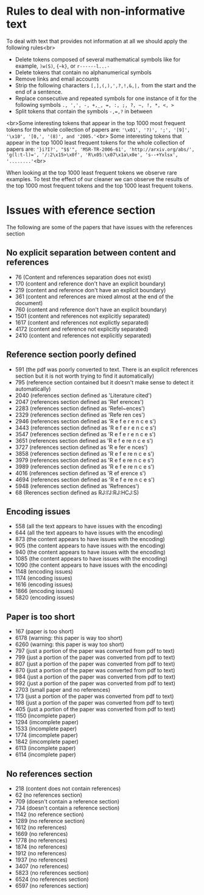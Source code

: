 # Rules to deal with non-informative text
To deal with text that provides not information at all we should apply the following rules<br\>

* Delete tokens composed of several mathematical symbols like for example, `)w(S)`, `{~k}`, or `r------l...-`
* Delete tokens that contain no alphanumerical symbols
* Remove links and email accounts
* Strip the following characters `[,],(,),',?,!,&,|,` from the start and the end of a sentence.
* Replace consecutive and repeated symbols for one instance of it for the following symbols `., ',', -, +,_, =, :, ;, ?, ~, !, *, <, >`
* Split tokens that contain the symbols `-,=,?` in between

<br\>Some interesting tokens that appear in the top 1000 most frequent tokens for the whole collection of papers are: `'\x01', '?)', ';', '[9]', '\x10', '[0,', '(8)', and '2005.'`<br\>
Some interesting tokens that appear in the top 1000 least frequent tokens for the whole collection of papers are: `'}i?I?', "$$'", 'MSR-TR-2006-61', 'http://arxiv.org/abs/', 'g(l:t-l)=', '/:2\x15>\x0f', 'R\x05:\x07\x1a\x0e', 's--+Yxlsx', '........'`<br\>

When looking at the top 1000 least frequent tokens we observe rare examples. To test the effect of our cleaner we can observe the results of the top 1000 most frequent tokens and the top 1000 least frequent tokens.

# Issues with eference section
The following are some of the papers that have issues with the references section

## No explicit separation between content and references
* 76 (Content and references separation does not exist)
* 170 (content and reference don't have an explicit boundary)
* 219 (content and reference don't have an explicit boundary)
* 361 (content and references are mixed almost at the end of the document)
* 760 (content and reference don't have an explicit boundary)
* 1501 (content and references not explicitly separated)
* 1617 (content and references not explictly separated)
* 4172 (content and reference not explicitly separated)
* 2410 (content and references not explicitly separated)

## Reference section poorly defined
* 591 (the pdf was poorly converted to text. There is an explicit references section but it is not worth trying to find it automatically)
* 795 (reference section contained but it doesn't make sense to detect it automatically)
* 2040 (references section defined as 'Literature cited')
* 2047 (references section defined as 'Ref erences')
* 2283 (references section defined as 'Refel~ences')
* 2329 (references section defined as 'Refe ren ces')
* 2946 (references section defined as 'R e f e r e n c e s')
* 3443 (references section defined as 'R e f e r e n c e s')
* 3547 (references section defined as 'R e f e r e n c e s')
* 3651 (references section defined as 'R e f e re n c e s')
* 3727 (references section defined as 'R e fer e nces')
* 3858 (references section defined as 'R e f e re n c e s')
* 3979 (references section defined as 'R e f e re n c e s')
* 3989 (references section defined as 'R e f e re n c e s')
* 4016 (references section defined as 'R ef erence s')
* 4694 (references section defined as 'R e f e re n c e s')
* 5948 (references section defined as 'Refrences')
* 68 (Rerences section defined as RJ:I'J:RJ:HCJ:S)

## Encoding issues
* 558 (all the text appears to have issues with the encoding)
* 644 (all the text appears to have issues with the encoding)
* 873 (the content appears to have issues with the encoding)
* 905 (the content appears to have issues with the encoding)
* 940 (the content appears to have issues with the encoding)
* 1085 (the content appears to have issues with the encoding)
* 1090 (the content appears to have issues with the encoding)
* 1148 (encoding issues)
* 1174 (encoding issues)
* 1616 (encoding issues)
* 1866 (encoding issues)
* 5820 (encoding issues)

## Paper is too short
* 167 (paper is too short)
* 6178 (warning: this paper is way too short)
* 6260 (warning: this paper is way too short)
* 797 (just a portion of the paper was converted from pdf to text)
* 799 (just a portion of the paper was converted from pdf to text)
* 807 (just a portion of the paper was converted from pdf to text)
* 870 (just a portion of the paper was converted from pdf to text)
* 984 (just a portion of the paper was converted from pdf to text)
* 992 (just a portion of the paper was converted from pdf to text)
* 2703 (small paper and no references)
* 173 (just a portion of the paper was converted from pdf to text)
* 198 (just a portion of the paper was converted from pdf to text)
* 405 (just a portion of the paper was converted from pdf to text)
* 1150 (incomplete paper)
* 1294 (imcomplete paper)
* 1533 (incomplete paper)
* 1774 (imcomplete paper)
* 1842 (imcomplete paper)
* 6113 (incomplete paper)
* 6114 (incomplete paper)


## No references section
* 218 (content does not contain references)
* 62 (no references section)
* 709 (doesn't contain a reference section)
* 734 (doesn't contain a reference section)
* 1142 (no reference section)
* 1289 (no reference section)
* 1612 (no references)
* 1669 (no references)
* 1778 (no references)
* 1874 (no references)
* 1912 (no references)
* 1937 (no references)
* 3407 (no references)
* 5823 (no references section)
* 6524 (no references section)
* 6597 (no references section)
